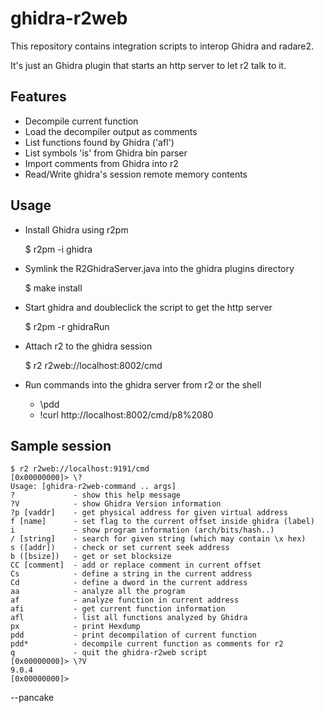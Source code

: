ghidra-r2web
============

This repository contains integration scripts to interop Ghidra and radare2.

It's just an Ghidra plugin that starts an http server to let r2 talk to it.

Features
--------

* Decompile current function
* Load the decompiler output as comments
* List functions found by Ghidra ('afl')
* List symbols 'is' from Ghidra bin parser
* Import comments from Ghidra into r2
* Read/Write ghidra's session remote memory contents

Usage
-----

* Install Ghidra using r2pm

	$ r2pm -i ghidra

* Symlink the R2GhidraServer.java into the ghidra plugins directory

	$ make install

* Start ghidra and doubleclick the script to get the http server

	$ r2pm -r ghidraRun

* Attach r2 to the ghidra session

	$ r2 r2web://localhost:8002/cmd

* Run commands into the ghidra server from r2 or the shell

	* \pdd
	* !curl http://localhost:8002/cmd/p8%2080

Sample session
--------------

```
$ r2 r2web://localhost:9191/cmd
[0x00000000]> \?
Usage: [ghidra-r2web-command .. args]
?             - show this help message
?V            - show Ghidra Version information
?p [vaddr]    - get physical address for given virtual address
f [name]      - set flag to the current offset inside ghidra (label)
i             - show program information (arch/bits/hash..)
/ [string]    - search for given string (which may contain \x hex)
s ([addr])    - check or set current seek address
b ([bsize])   - get or set blocksize
CC [comment]  - add or replace comment in current offset
Cs            - define a string in the current address
Cd            - define a dword in the current address
aa            - analyze all the program
af            - analyze function in current address
afi           - get current function information
afl           - list all functions analyzed by Ghidra
px            - print Hexdump
pdd           - print decompilation of current function
pdd*          - decompile current function as comments for r2
q             - quit the ghidra-r2web script
[0x00000000]> \?V
9.0.4
[0x00000000]>
```

--pancake
